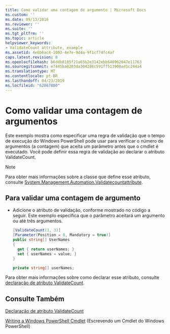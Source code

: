 ```yaml
---
title: Como validar uma contagem de argumento | Microsoft Docs
ms.custom: ''
ms.date: 09/13/2016
ms.reviewer: ''
ms.suite: ''
ms.tgt_pltfrm: ''
ms.topic: article
helpviewer_keywords:
- ValidateCount attribute, example
ms.assetid: 4e6b6ac4-1003-4e7e-9d4a-9f1cf74fc4af
caps.latest.revision: 8
ms.openlocfilehash: b6ddb8185f21a65b2e3142ebb640962047e11763
ms.sourcegitcommit: e7445ba8203da304286c591ff513900ad1c244a4
ms.translationtype: MT
ms.contentlocale: pt-BR
ms.lasthandoff: 04/23/2019
ms.locfileid: "62067800"
---
```

# <a name="how-to-validate-an-argument-count"></a>Como validar uma contagem de argumentos

Este exemplo mostra como especificar uma regra de validação que o tempo de execução do Windows PowerShell pode usar para verificar o número de argumentos (a contagem) que aceita um parâmetro antes que o cmdlet é executado. Você pode definir essa regra de validação ao declarar o atributo ValidateCount.

> [!NOTE]
> Para obter mais informações sobre a classe que define esse atributo, consulte [System.Management.Automation.Validatecountattribute](/dotnet/api/System.Management.Automation.ValidateCountAttribute).

## <a name="to-validate-an-argument-count"></a>Para validar uma contagem de argumento

- Adicione o atributo de validação, conforme mostrado no código a seguir. Este exemplo especifica que o parâmetro aceitará um argumento ou até três argumentos.

    ```csharp
    [ValidateCount(1, 3)]
    [Parameter(Position = 0, Mandatory = true)]
    public string[] UserNames
    {
      get { return userNames; }
      set { userNames = value; }
    }

    private string[] userNames;
    ```

Para obter mais informações sobre como declarar esse atributo, consulte [declaração de atributo ValidateCount](./validatecount-attribute-declaration.md).

## <a name="see-also"></a>Consulte Também

[Declaração de atributo ValidateCount](./validatecount-attribute-declaration.md)

[Writing a Windows PowerShell Cmdlet](./writing-a-windows-powershell-cmdlet.md) (Escrevendo um Cmdlet do Windows PowerShell)
